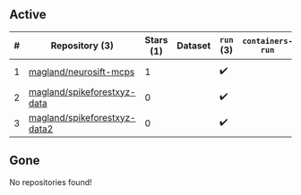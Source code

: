 ## Active
| # | Repository (3) | Stars (1) | Dataset | `run` (3) | `containers-run` | Last Modified |
| --- | --- | --- | --- | --- | --- | --- |
| 1 | [magland/neurosift-mcps](https://github.com/magland/neurosift-mcps) | 1 |  | :heavy_check_mark: |  | 2025-03-27 14:15:11+00:00 |
| 2 | [magland/spikeforestxyz-data](https://github.com/magland/spikeforestxyz-data) | 0 |  | :heavy_check_mark: |  | 2024-05-09 10:35:30+00:00 |
| 3 | [magland/spikeforestxyz-data2](https://github.com/magland/spikeforestxyz-data2) | 0 |  | :heavy_check_mark: |  | 2024-05-09 15:42:09+00:00 |

## Gone
No repositories found!
